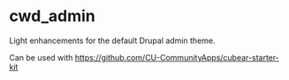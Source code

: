 # cwd_admin
Light enhancements for the default Drupal admin theme.

Can be used with https://github.com/CU-CommunityApps/cubear-starter-kit
